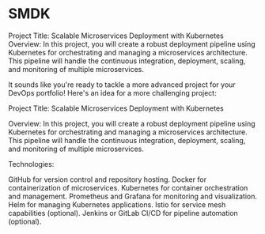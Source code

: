 # SMDK
Project Title: Scalable Microservices Deployment with Kubernetes
Overview:
In this project, you will create a robust deployment pipeline using Kubernetes for orchestrating and managing a microservices architecture. This pipeline will handle the continuous integration, deployment, scaling, and monitoring of multiple microservices.




It sounds like you're ready to tackle a more advanced project for your DevOps portfolio! Here's an idea for a more challenging project:

Project Title: Scalable Microservices Deployment with Kubernetes

Overview:
In this project, you will create a robust deployment pipeline using Kubernetes for orchestrating and managing a microservices architecture. This pipeline will handle the continuous integration, deployment, scaling, and monitoring of multiple microservices.

Technologies:

GitHub for version control and repository hosting.
Docker for containerization of microservices.
Kubernetes for container orchestration and management.
Prometheus and Grafana for monitoring and visualization.
Helm for managing Kubernetes applications.
Istio for service mesh capabilities (optional).
Jenkins or GitLab CI/CD for pipeline automation (optional).

